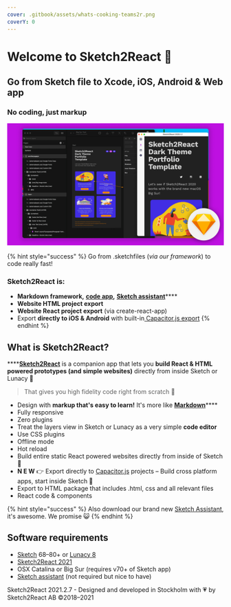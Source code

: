 ```yaml
---
cover: .gitbook/assets/whats-cooking-teams2r.png
coverY: 0
---
```


# Welcome to Sketch2React 🏡

## Go from Sketch file to Xcode, iOS, Android & Web app&#x20;

### **No coding, just markup**

![](.gitbook/assets/builtforsketchbigsur.jpg)

{% hint style="success" %}
Go from .sketchfiles (_via our framework_) to code really fast!

### Sketch2React is:

* **Markdown framework,** [**code app**](https://marketplace.sketch2react.io/product/sketch2react/)**,** [**Sketch assistant**](https://www.sketch.com/extensions/assistants/@sketch2react/sketch2react-assistant/)****
* **Website HTML project export**
* **Website React project export** (via create-react-app)
* Export **directly to iOS & Android** with built-in[ Capacitor.js export](https://sketch2react.gitbook.io/sketch2react-io/develop/exporting-to-code#export-to-capacitor-js)
{% endhint %}

## What is Sketch2React?

****[**Sketch2React**](https://sketch2react.io) is a companion app that lets you **build React & HTML powered prototypes (and simple websites)** directly from inside Sketch or Lunacy 💎

> That gives you high fidelity code right from scratch 💪

* Design with **markup that's easy to learn!** It's more like [**Markdown**](https://en.wikipedia.org/wiki/Markdown)****
* Fully responsive
* Zero plugins
* Treat the layers view in Sketch or Lunacy as a very simple **code editor**
* Use CSS plugins
* Offline mode
* Hot reload
* Build entire static React powered websites directly from inside of Sketch 🤯
* **N E W** 👉 Export directly to [Capacitor.js](https://capacitorjs.com) projects – Build cross platform apps, start inside Sketch 💪
* Export to HTML package that includes .html, css and all relevant files
* React code & components

{% hint style="success" %}
Also download our brand new [Sketch Assistant](https://www.sketch.com/extensions/assistants/@sketch2react/sketch2react-assistant/), it's awesome. We promise 😺
{% endhint %}

## Software requirements

* [Sketch](https://sketch.com) 68–80+ or [Lunacy 8](https://icons8.com/lunacy)
* [Sketch2React 2021](https://marketplace.sketch2react.io/product/sketch2react/)
* OSX Catalina or Big Sur (requires v70+ of Sketch app)
* [Sketch assistant](https://www.sketch.com/extensions/assistants/@sketch2react/sketch2react-assistant/) (not required but nice to have)

Sketch2React 2021.2.7 - Designed and developed in Stockholm with 💗 by Sketch2React AB ©2018–2021
